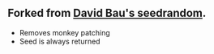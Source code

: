 ## Forked from [David Bau's seedrandom](https://github.com/davidbau/seedrandom).

 - Removes monkey patching
 - Seed is always returned
